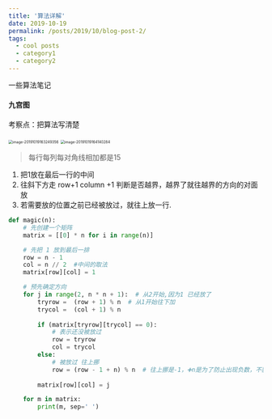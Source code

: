 ```yaml
---
title: '算法详解'
date: 2019-10-19
permalink: /posts/2019/10/blog-post-2/
tags:
  - cool posts
  - category1
  - category2
---
```


一些算法笔记

#### 九宫图

考察点：把算法写清楚

<img src="/Users/shinkeika/Library/Application Support/typora-user-images/image-20191019163249356.png" alt="image-20191019163249356" style="zoom:50%;" />

<img src="/Users/shinkeika/Library/Application Support/typora-user-images/image-20191019164140284.png" alt="image-20191019164140284" style="zoom:50%;" />

> 每行每列每对角线相加都是15

1. 把1放在最后一行的中间
2. 往斜下方走 row+1 column +1 判断是否越界，越界了就往越界的方向的对面放
3. 若需要放的位置之前已经被放过，就往上放一行.

```python
def magic(n):
    # 先创建一个矩阵
    matrix = [[0] * n for i in range(n)]

    # 先把 1 放到最后一排
    row = n - 1
    col = n // 2  #中间的取法
    matrix[row][col] = 1

    # 预先确定方向
    for j in range(2, n * n + 1):  # 从2开始,因为1 已经放了
        tryrow =  (row + 1) % n  # 从1开始往下加
        trycol =  (col + 1) % n 
        
        if (matrix[tryrow][trycol] == 0):
            # 表示还没被放过
            row = tryrow
            col = trycol
        else:
            # 被放过 往上挪
            row = (row - 1 + n) % n  # 往上挪是-1，➕n是为了防止出现负数，不影响结果 这里的row-1是从1的位置开始重置（思考了好久）
            
        matrix[row][col] = j

    for m in matrix:
        print(m, sep=' ')
```


